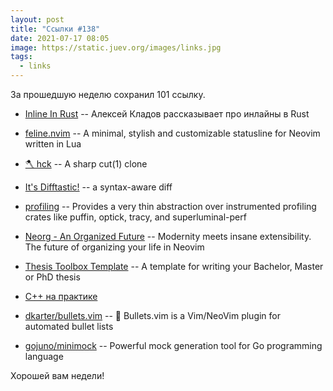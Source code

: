 ```yaml
---
layout: post
title: "Ссылки #138"
date: 2021-07-17 08:05
image: https://static.juev.org/images/links.jpg
tags:
  - links
---
```

За прошедшую неделю сохранил 101 ссылку.

* [Inline In Rust](https://matklad.github.io//2021/07/09/inline-in-rust.html) -- Алексей Кладов рассказывает про инлайны в Rust

* [feline.nvim](https://github.com/famiu/feline.nvim) -- A minimal, stylish and customizable statusline for Neovim written in Lua

* [🪓 hck](https://github.com/sstadick/hck) -- A sharp cut(1) clone

* [It's Difftastic!](https://github.com/Wilfred/difftastic) -- a syntax-aware diff

* [profiling](https://github.com/aclysma/profiling) -- Provides a very thin abstraction over instrumented profiling crates like puffin, optick, tracy, and superluminal-perf

* [Neorg - An Organized Future](https://github.com/vhyrro/neorg) -- Modernity meets insane extensibility. The future of organizing your life in Neovim

* [Thesis Toolbox Template](https://github.com/thesis-toolbox/template) -- A template for writing your Bachelor, Master or PhD thesis

* [С++ на практике](https://habr.com/ru/company/jugru/blog/563988/)

* [dkarter/bullets.vim](https://github.com/dkarter/bullets.vim) -- 🔫 Bullets.vim is a Vim/NeoVim plugin for automated bullet lists

* [gojuno/minimock](https://github.com/gojuno/minimock) -- Powerful mock generation tool for Go programming language

Хорошей вам недели!
